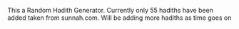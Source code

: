 This a Random Hadith Generator.
Currently only 55 hadiths have been added taken from sunnah.com.
Will be adding more hadiths as time goes on
